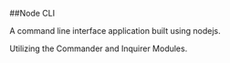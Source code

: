 ##Node CLI

A command line interface application built using nodejs.

Utilizing the Commander and Inquirer Modules.